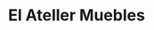 ---
title: "El Ateller Muebles"
url: /ciudad-autonoma-de-buenos-aires/el-ateller-muebles/
shop: muebles
---